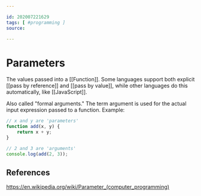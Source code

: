 ```yaml
---

id: 202007221629
tags: [ #programming ]
source: 

---
```


# Parameters
The values passed into a [[Function]]. Some languages support both explicit [[pass by reference]] and [[pass by value]], while other languages do this automatically, like [[JavaScript]].

Also called "formal arguments." The term argument is used for the actual input expression passed to a function. Example:
```js
// x and y are 'parameters'
function add(x, y) {
	return x + y;
}

// 2 and 3 are 'arguments'
console.log(add(2, 3));

```

## References
https://en.wikipedia.org/wiki/Parameter_(computer_programming)
